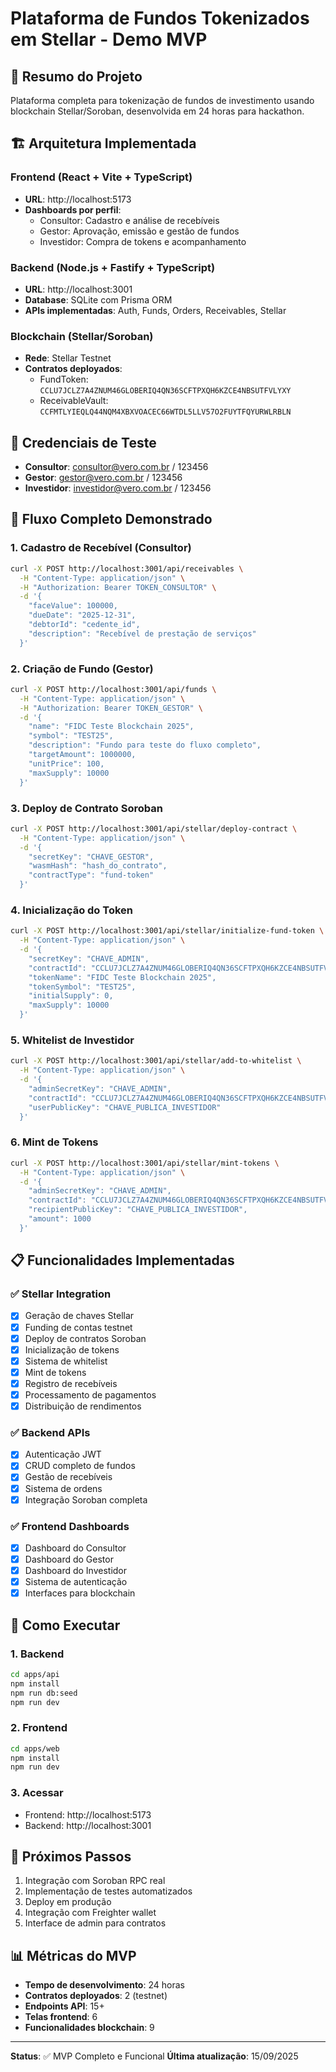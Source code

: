 # Plataforma de Fundos Tokenizados em Stellar - Demo MVP

## 🎯 Resumo do Projeto
Plataforma completa para tokenização de fundos de investimento usando blockchain Stellar/Soroban, desenvolvida em 24 horas para hackathon.

## 🏗️ Arquitetura Implementada

### Frontend (React + Vite + TypeScript)
- **URL**: http://localhost:5173
- **Dashboards por perfil**:
  - Consultor: Cadastro e análise de recebíveis
  - Gestor: Aprovação, emissão e gestão de fundos
  - Investidor: Compra de tokens e acompanhamento

### Backend (Node.js + Fastify + TypeScript)
- **URL**: http://localhost:3001
- **Database**: SQLite com Prisma ORM
- **APIs implementadas**: Auth, Funds, Orders, Receivables, Stellar

### Blockchain (Stellar/Soroban)
- **Rede**: Stellar Testnet
- **Contratos deployados**:
  - FundToken: `CCLU7JCLZ7A4ZNUM46GLOBERIQ4QN36SCFTPXQH6KZCE4NBSUTFVLYXY`
  - ReceivableVault: `CCFMTLYIEQLQ44NQM4XBXVOACEC66WTDL5LLV57O2FUYTFQYURWLRBLN`

## 🔑 Credenciais de Teste
- **Consultor**: consultor@vero.com.br / 123456
- **Gestor**: gestor@vero.com.br / 123456  
- **Investidor**: investidor@vero.com.br / 123456

## 🚀 Fluxo Completo Demonstrado

### 1. Cadastro de Recebível (Consultor)
```bash
curl -X POST http://localhost:3001/api/receivables \
  -H "Content-Type: application/json" \
  -H "Authorization: Bearer TOKEN_CONSULTOR" \
  -d '{
    "faceValue": 100000,
    "dueDate": "2025-12-31",
    "debtorId": "cedente_id",
    "description": "Recebível de prestação de serviços"
  }'
```

### 2. Criação de Fundo (Gestor)
```bash
curl -X POST http://localhost:3001/api/funds \
  -H "Content-Type: application/json" \
  -H "Authorization: Bearer TOKEN_GESTOR" \
  -d '{
    "name": "FIDC Teste Blockchain 2025",
    "symbol": "TEST25",
    "description": "Fundo para teste do fluxo completo",
    "targetAmount": 1000000,
    "unitPrice": 100,
    "maxSupply": 10000
  }'
```

### 3. Deploy de Contrato Soroban
```bash
curl -X POST http://localhost:3001/api/stellar/deploy-contract \
  -H "Content-Type: application/json" \
  -d '{
    "secretKey": "CHAVE_GESTOR",
    "wasmHash": "hash_do_contrato",
    "contractType": "fund-token"
  }'
```

### 4. Inicialização do Token
```bash
curl -X POST http://localhost:3001/api/stellar/initialize-fund-token \
  -H "Content-Type: application/json" \
  -d '{
    "secretKey": "CHAVE_ADMIN",
    "contractId": "CCLU7JCLZ7A4ZNUM46GLOBERIQ4QN36SCFTPXQH6KZCE4NBSUTFVLYXY",
    "tokenName": "FIDC Teste Blockchain 2025",
    "tokenSymbol": "TEST25",
    "initialSupply": 0,
    "maxSupply": 10000
  }'
```

### 5. Whitelist de Investidor
```bash
curl -X POST http://localhost:3001/api/stellar/add-to-whitelist \
  -H "Content-Type: application/json" \
  -d '{
    "adminSecretKey": "CHAVE_ADMIN",
    "contractId": "CCLU7JCLZ7A4ZNUM46GLOBERIQ4QN36SCFTPXQH6KZCE4NBSUTFVLYXY",
    "userPublicKey": "CHAVE_PUBLICA_INVESTIDOR"
  }'
```

### 6. Mint de Tokens
```bash
curl -X POST http://localhost:3001/api/stellar/mint-tokens \
  -H "Content-Type: application/json" \
  -d '{
    "adminSecretKey": "CHAVE_ADMIN",
    "contractId": "CCLU7JCLZ7A4ZNUM46GLOBERIQ4QN36SCFTPXQH6KZCE4NBSUTFVLYXY",
    "recipientPublicKey": "CHAVE_PUBLICA_INVESTIDOR",
    "amount": 1000
  }'
```

## 📋 Funcionalidades Implementadas

### ✅ Stellar Integration
- [x] Geração de chaves Stellar
- [x] Funding de contas testnet
- [x] Deploy de contratos Soroban
- [x] Inicialização de tokens
- [x] Sistema de whitelist
- [x] Mint de tokens
- [x] Registro de recebíveis
- [x] Processamento de pagamentos
- [x] Distribuição de rendimentos

### ✅ Backend APIs
- [x] Autenticação JWT
- [x] CRUD completo de fundos
- [x] Gestão de recebíveis
- [x] Sistema de ordens
- [x] Integração Soroban completa

### ✅ Frontend Dashboards
- [x] Dashboard do Consultor
- [x] Dashboard do Gestor
- [x] Dashboard do Investidor
- [x] Sistema de autenticação
- [x] Interfaces para blockchain

## 🔧 Como Executar

### 1. Backend
```bash
cd apps/api
npm install
npm run db:seed
npm run dev
```

### 2. Frontend
```bash
cd apps/web
npm install
npm run dev
```

### 3. Acessar
- Frontend: http://localhost:5173
- Backend: http://localhost:3001

## 🎯 Próximos Passos
1. Integração com Soroban RPC real
2. Implementação de testes automatizados
3. Deploy em produção
4. Integração com Freighter wallet
5. Interface de admin para contratos

## 📊 Métricas do MVP
- **Tempo de desenvolvimento**: 24 horas
- **Contratos deployados**: 2 (testnet)
- **Endpoints API**: 15+
- **Telas frontend**: 6
- **Funcionalidades blockchain**: 9

---

**Status**: ✅ MVP Completo e Funcional
**Última atualização**: 15/09/2025